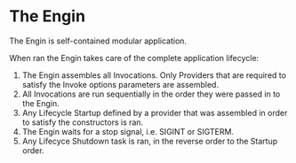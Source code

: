 # The Engin

The Engin is self-contained modular application.

When ran the Engin takes care of the complete application lifecycle:
1. The Engin assembles all Invocations. Only Providers that are required to satisfy
   the Invoke options parameters are assembled.
2. All Invocations are run sequentially in the order they were passed in to the Engin.
3. Any Lifecycle Startup defined by a provider that was assembled in order to satisfy
   the constructors is ran.
4. The Engin waits for a stop signal, i.e. SIGINT or SIGTERM.
5. Any Lifecyce Shutdown task is ran, in the reverse order to the Startup order.

